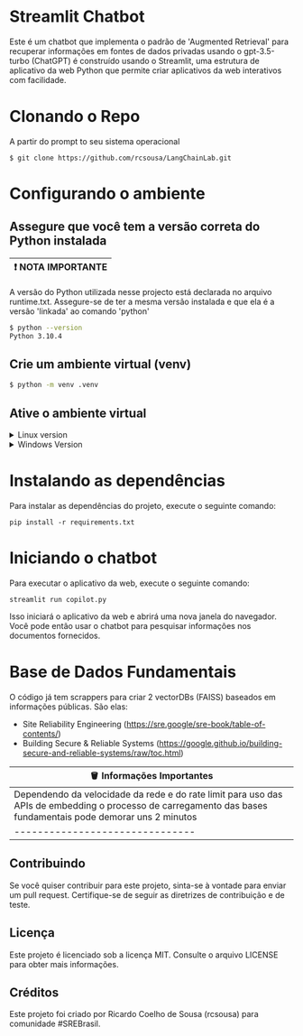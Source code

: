 # Streamlit Chatbot

Este é um chatbot que implementa o padrão de 'Augmented Retrieval' para recuperar informações em fontes de dados privadas usando o gpt-3.5-turbo (ChatGPT) é construído usando o Streamlit, uma estrutura de aplicativo da web Python que permite criar aplicativos da web interativos com facilidade.

# Clonando o Repo

A partir do prompt to seu sistema operacional
```
$ git clone https://github.com/rcsousa/LangChainLab.git
```

# Configurando o ambiente

## Assegure que você tem a versão correta do Python instalada
|:exclamation: NOTA IMPORTANTE|
|-----------------------------|

 A versão do Python utilizada nesse projecto está declarada no arquivo runtime.txt. Assegure-se de ter a mesma versão instalada e que ela é a versão 'linkada' ao comando 'python'

```bash
$ python --version 
Python 3.10.4
```

## Crie um ambiente virtual (venv)
```bash
$ python -m venv .venv
```
## Ative o ambiente virtual
<details>

<summary>Linux version</summary>

```bash
$ source .venv/bin/activate
```
</details>
<details>
<summary>Windows Version</summary>
No cmd.exe

```cmd
c:\venv\Scripts\activate.bat
```
No PowerShell
```Powershell
PS C:\venv\Scripts\Activate.ps1
```
</details>

# Instalando as dependências
Para instalar as dependências do projeto, execute o seguinte comando:

```
pip install -r requirements.txt
```

# Iniciando o chatbot
Para executar o aplicativo da web, execute o seguinte comando:

```
streamlit run copilot.py
```

Isso iniciará o aplicativo da web e abrirá uma nova janela do navegador. Você pode então usar o chatbot para pesquisar informações nos documentos fornecidos.

# Base de Dados Fundamentais
O código já tem scrappers para criar 2 vectorDBs (FAISS) baseados em informações públicas. São elas:

- Site Reliability Engineering (https://sre.google/sre-book/table-of-contents/)
- Building Secure & Reliable Systems (https://google.github.io/building-secure-and-reliable-systems/raw/toc.html)

|:bucket: Informações Importantes|
|--------------------------------| 
|Dependendo da velocidade da rede e do rate limit para uso das APIs de embedding o processo de carregamento das bases fundamentais pode demorar uns 2 minutos | 
| -------------------------------| 


## Contribuindo
Se você quiser contribuir para este projeto, sinta-se à vontade para enviar um pull request. Certifique-se de seguir as diretrizes de contribuição e de teste.

## Licença
Este projeto é licenciado sob a licença MIT. Consulte o arquivo LICENSE para obter mais informações.

## Créditos
Este projeto foi criado por Ricardo Coelho de Sousa (rcsousa) para comunidade #SREBrasil.